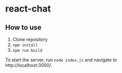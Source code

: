 # react-chat

## How to use

1. Clone repository
2. `npm install`
3. `npm run build` 

To start the server, run `node index.js` and navigate to http://localhost:3000/.